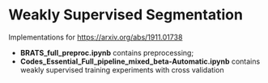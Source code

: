 # Weakly Supervised Segmentation

Implementations for https://arxiv.org/abs/1911.01738

- **BRATS_full_preproc.ipynb** contains preprocessing;
- **Codes_Essential_Full_pipeline_mixed_beta-Automatic.ipynb** contains weakly supervised training experiments with cross validation
